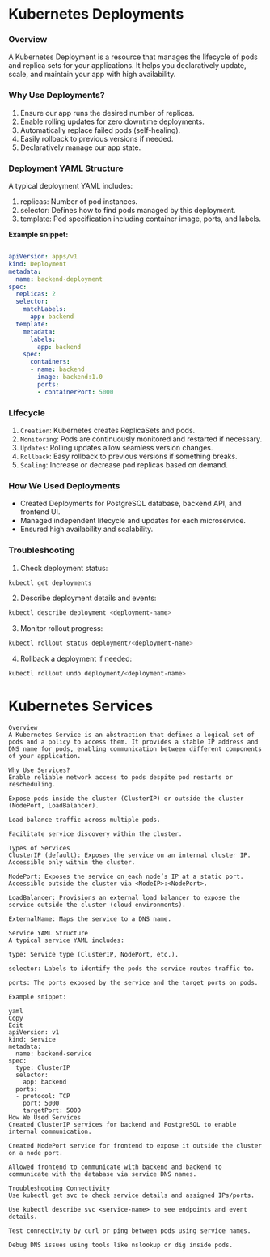# Kubernetes Deployments

### Overview
A Kubernetes Deployment is a resource that manages the lifecycle of pods and replica sets for your applications. It helps you declaratively update, scale, and maintain your app with high availability.

### Why Use Deployments?
1. Ensure our app runs the desired number of replicas.
2. Enable rolling updates for zero downtime deployments.
3. Automatically replace failed pods (self-healing).
4. Easily rollback to previous versions if needed.
5. Declaratively manage our app state.

### Deployment YAML Structure

A typical deployment YAML includes:

1. replicas: Number of pod instances.
2. selector: Defines how to find pods managed by this deployment.
3. template: Pod specification including container image, ports, and labels.

**Example snippet:**

```yaml

apiVersion: apps/v1
kind: Deployment
metadata:
  name: backend-deployment
spec:
  replicas: 2
  selector:
    matchLabels:
      app: backend
  template:
    metadata:
      labels:
        app: backend
    spec:
      containers:
      - name: backend
        image: backend:1.0
        ports:
        - containerPort: 5000
```

### Lifecycle

1. `Creation`: Kubernetes creates ReplicaSets and pods.
2. `Monitoring`: Pods are continuously monitored and restarted if necessary.
3. `Updates`: Rolling updates allow seamless version changes.
4. `Rollback`: Easy rollback to previous versions if something breaks.
5. `Scaling`: Increase or decrease pod replicas based on demand.

### How We Used Deployments

- Created Deployments for PostgreSQL database, backend API, and frontend UI.
- Managed independent lifecycle and updates for each microservice.
- Ensured high availability and scalability.

### Troubleshooting

1. Check deployment status:

```bash
kubectl get deployments
```
2. Describe deployment details and events:

```bash
kubectl describe deployment <deployment-name>
```

3. Monitor rollout progress:

```bash
kubectl rollout status deployment/<deployment-name>
```

4. Rollback a deployment if needed:

```bash
kubectl rollout undo deployment/<deployment-name>
```

# Kubernetes Services
```
Overview
A Kubernetes Service is an abstraction that defines a logical set of pods and a policy to access them. It provides a stable IP address and DNS name for pods, enabling communication between different components of your application.

Why Use Services?
Enable reliable network access to pods despite pod restarts or rescheduling.

Expose pods inside the cluster (ClusterIP) or outside the cluster (NodePort, LoadBalancer).

Load balance traffic across multiple pods.

Facilitate service discovery within the cluster.

Types of Services
ClusterIP (default): Exposes the service on an internal cluster IP. Accessible only within the cluster.

NodePort: Exposes the service on each node’s IP at a static port. Accessible outside the cluster via <NodeIP>:<NodePort>.

LoadBalancer: Provisions an external load balancer to expose the service outside the cluster (cloud environments).

ExternalName: Maps the service to a DNS name.

Service YAML Structure
A typical service YAML includes:

type: Service type (ClusterIP, NodePort, etc.).

selector: Labels to identify the pods the service routes traffic to.

ports: The ports exposed by the service and the target ports on pods.

Example snippet:

yaml
Copy
Edit
apiVersion: v1
kind: Service
metadata:
  name: backend-service
spec:
  type: ClusterIP
  selector:
    app: backend
  ports:
  - protocol: TCP
    port: 5000
    targetPort: 5000
How We Used Services
Created ClusterIP services for backend and PostgreSQL to enable internal communication.

Created NodePort service for frontend to expose it outside the cluster on a node port.

Allowed frontend to communicate with backend and backend to communicate with the database via service DNS names.

Troubleshooting Connectivity
Use kubectl get svc to check service details and assigned IPs/ports.

Use kubectl describe svc <service-name> to see endpoints and event details.

Test connectivity by curl or ping between pods using service names.

Debug DNS issues using tools like nslookup or dig inside pods.
